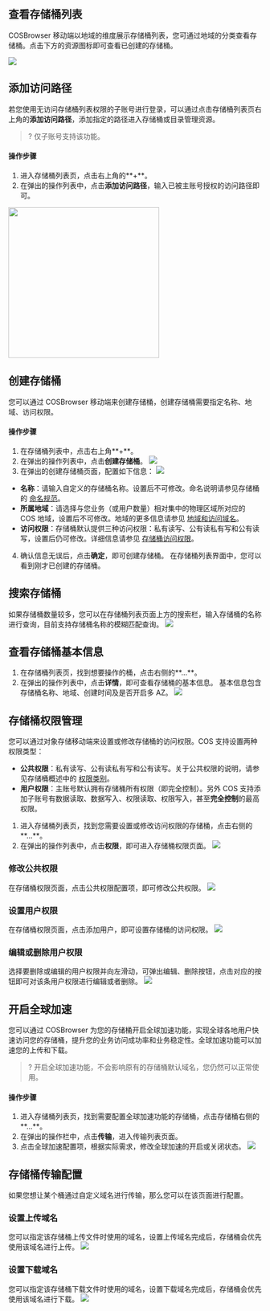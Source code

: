<span id="ViewTheBucketList"></span>
## 查看存储桶列表

COSBrowser 移动端以地域的维度展示存储桶列表，您可通过地域的分类查看存储桶。点击下方的资源图标即可查看已创建的存储桶。

![](https://main.qcloudimg.com/raw/d7a313f6db2c4d47dbf7cf1797d1e708.png)


<span id="AddAccessPath"></span>
## 添加访问路径

若您使用无访问存储桶列表权限的子账号进行登录，可以通过点击存储桶列表页右上角的**添加访问路径**，添加指定的路径进入存储桶或目录管理资源。

>? 仅子账号支持该功能。


#### 操作步骤

1. 进入存储桶列表页，点击右上角的**+**。
2. 在弹出的操作列表中，点击**添加访问路径**，输入已被主账号授权的访问路径即可。</br>
<img src="https://main.qcloudimg.com/raw/dfb1def36e399d203e850c629d5cd67e.jpg" width="300px"/>


<span id="CreateBucket"></span>
## 创建存储桶

您可以通过 COSBrowser 移动端来创建存储桶，创建存储桶需要指定名称、地域、访问权限。

#### 操作步骤

1. 在存储桶列表中，点击右上角**+**。
2. 在弹出的操作列表中，点击**创建存储桶**。
![](https://main.qcloudimg.com/raw/760da927b30c3cc0f391dd98e8012fcc.png)
3. 在弹出的创建存储桶页面，配置如下信息：
![](https://main.qcloudimg.com/raw/c6a7314a51b65d665997ce7865b5d58f.png)
 - **名称**：请输入自定义的存储桶名称。设置后不可修改。命名说明请参见存储桶的 [命名规范](https://cloud.tencent.com/document/product/436/13312#.E5.AD.98.E5.82.A8.E6.A1.B6.E5.91.BD.E5.90.8D.E8.A7.84.E8.8C.83)。
 - **所属地域**：请选择与您业务（或用户数量）相对集中的物理区域所对应的 COS 地域，设置后不可修改。地域的更多信息请参见 [地域和访问域名](https://cloud.tencent.com/document/product/436/6224)。
 - **访问权限**：存储桶默认提供三种访问权限：私有读写、公有读私有写和公有读写，设置后仍可修改。详细信息请参见 [存储桶访问权限](https://cloud.tencent.com/document/product/436/13315)。
4. 确认信息无误后，点击**确定**，即可创建存储桶。
在存储桶列表界面中，您可以看到刚才已创建的存储桶。


<span id="SearchBucket"></span>
## 搜索存储桶

如果存储桶数量较多，您可以在存储桶列表页面上方的搜索栏，输入存储桶的名称进行查询，目前支持存储桶名称的模糊匹配查询。
![](https://main.qcloudimg.com/raw/c5bfb29ab34deef5ca003d0b1cffb2f8.png)


<span id="ViewBucketBasicInfor"></span>
## 查看存储桶基本信息

1. 在存储桶列表页，找到想要操作的桶，点击右侧的**...**。
2. 在弹出的操作列表中，点击**详情**，即可查看存储桶的基本信息。
基本信息包含存储桶名称、地域、创建时间及是否开启多 AZ。
![](https://main.qcloudimg.com/raw/da30f02502a949526c4ef0ee89a75256.png)


<span id="BucketPrivilegeManagement"></span>
## 存储桶权限管理

您可以通过对象存储移动端来设置或修改存储桶的访问权限。COS 支持设置两种权限类型：
- **公共权限**：私有读写、公有读私有写和公有读写。关于公共权限的说明，请参见存储桶概述中的 [权限类别](https://cloud.tencent.com/document/product/436/13312#.E6.9D.83.E9.99.90.E7.B1.BB.E5.88.AB)。
- **用户权限**：主账号默认拥有存储桶所有权限（即完全控制）。另外 COS 支持添加子账号有数据读取、数据写入、权限读取、权限写入，甚至**完全控制**的最高权限。


1. 进入存储桶列表页，找到您需要设置或修改访问权限的存储桶，点击右侧的**...**。
2. 在弹出的操作列表中，点击**权限**，即可进入存储桶权限页面。
![](https://main.qcloudimg.com/raw/cbc88da9f8f00ef98d0246bc4b2dd0a6.png)


<span id="ModifyPublicPermissions"></span>
### 修改公共权限

在存储桶权限页面，点击公共权限配置项，即可修改公共权限。
![](https://main.qcloudimg.com/raw/b92691234e9e65ff7532bc9fcd5eee2d.png)

<span id="SetUserPermissions"></span>
### 设置用户权限

在存储桶权限页面，点击添加用户，即可设置存储桶的访问权限。
![](https://main.qcloudimg.com/raw/25dac0e0c85af9b3f3283d6c43e0ae87.png)


<span id="EditDeleteUserPermissions"></span>
### 编辑或删除用户权限

选择要删除或编辑的用户权限并向左滑动，可弹出编辑、删除按钮，点击对应的按钮即可对该条用户权限进行编辑或者删除。
![](https://main.qcloudimg.com/raw/d7c9d2f845a875a1d7b63562f3516897.png)


<span id="OpenGlobalAcceleration"></span>
## 开启全球加速

您可以通过 COSBrowser 为您的存储桶开启全球加速功能，实现全球各地用户快速访问您的存储桶，提升您的业务访问成功率和业务稳定性。全球加速功能可以加速您的上传和下载。
>? 开启全球加速功能，不会影响原有的存储桶默认域名，您仍然可以正常使用。
>


#### 操作步骤

1. 进入存储桶列表页，找到需要配置全球加速功能的存储桶，点击存储桶右侧的**...**。
2. 在弹出的操作栏中，点击**传输**，进入传输列表页面。
3. 点击全球加速配置项，根据实际需求，修改全球加速的开启或关闭状态。
![](https://main.qcloudimg.com/raw/41895377dac0215c8a49fbc707a512fc.png)


<span id="BucketTransportConfig"></span>
## 存储桶传输配置

如果您想让某个桶通过自定义域名进行传输，那么您可以在该页面进行配置。

<span id="SetUploadDomainName"></span>
### 设置上传域名

您可以指定该存储桶上传文件时使用的域名，设置上传域名完成后，存储桶会优先使用该域名进行上传。
![](https://main.qcloudimg.com/raw/bb9f537b8086cd5bd49bb00f55550fd4.png)

<span id="SetDownloadDomainName"></span>
### 设置下载域名

您可以指定该存储桶下载文件时使用的域名，设置下载域名完成后，存储桶会优先使用该域名进行下载。
![](https://main.qcloudimg.com/raw/3ad9e69661293888adb22725378c3a02.png)

